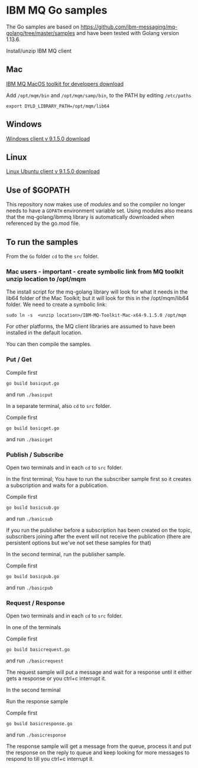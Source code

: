 # IBM MQ Go samples
The Go samples are based on https://github.com/ibm-messaging/mq-golang/tree/master/samples and have been tested with Golang version 1.13.6.

Install/unzip IBM MQ client

## Mac

[IBM MQ MacOS toolkit for developers download](https://public.dhe.ibm.com/ibmdl/export/pub/software/websphere/messaging/mqdev/mactoolkit/)

Add
`/opt/mqm/bin` and
`/opt/mqm/samp/bin`, to the PATH by editing `/etc/paths`

`export DYLD_LIBRARY_PATH=/opt/mqm/lib64`

## Windows

[Windows client v 9.1.5.0 download](https://www-945.ibm.com/support/fixcentral/swg/selectFixes?parent=ibm~WebSphere&product=ibm/WebSphere/WebSphere+MQ&release=9.1.5&platform=Windows+64-bit,+x86&function=fixId&fixids=9.1.5.0-IBM-MQC-Win64+&useReleaseAsTarget=true&includeSupersedes=0)


## Linux

[Linux Ubuntu client v 9.1.5.0 download](https://www-945.ibm.com/support/fixcentral/swg/selectFixes?parent=ibm~WebSphere&product=ibm/WebSphere/WebSphere+MQ&release=9.1.5&platform=Linux+64-bit,x86_64&function=fixId&fixids=9.1.5.0-IBM-MQC-UbuntuLinuxX64+&useReleaseAsTarget=true&includeSupersedes=0)

## Use of $GOPATH

This repository now makes use of *modules* and so the compiler no longer needs to have a `GOPATH` environment variable set. Using modules also means
that the mq-golang/ibmmq library is automatically downloaded when referenced by the go.mod file.

## To run the samples

From the `Go` folder `cd` to the `src` folder.

### Mac users - important - create symbolic link from MQ toolkit unzip location to /opt/mqm

The install script for the mq-golang library will look for what it needs in the lib64 folder of the Mac Toolkit;
but it will look for this in the /opt/mqm/lib64 folder.
We need to create a symbolic link:

`sudo ln -s  <unzip location>/IBM-MQ-Toolkit-Mac-x64-9.1.5.0 /opt/mqm`

For other platforms, the MQ client libraries are assumed to
have been installed in the default location.

You can then compile the samples.

### Put / Get
Compile first

`go build basicput.go`

and run
`./basicput`

In a separate terminal, also `cd` to `src` folder.

Compile first

`go build basicget.go`

and run
`./basicget`

### Publish / Subscribe

Open two terminals and in each `cd` to `src` folder.

In the first terminal;
You have to run the subscriber sample first so it creates a subscription and waits for a publication.

Compile first

`go build basicsub.go`

and run
`./basicsub`

If you run the publisher before a subscription has been created on the topic, subscribers joining after the event will not receive the publication (there are persistent options but we've not set these samples for that)

In the second terminal, run the publisher sample.

Compile first

`go build basicpub.go`

and run
`./basicpub`

### Request / Response

Open two terminals and in each `cd` to `src` folder.

In one of the terminals

Compile first

`go build basicrequest.go`

and run
`./basicrequest`

The request sample will put a message and wait for a response until it either gets a response or you ctrl+c interrupt it.

In the second terminal

Run the response sample

Compile first

`go build basicresponse.go`

and run
`./basicresponse`

The response sample will get a message from the queue, process it and put the response on the reply to queue and keep looking for more messages to respond to till you ctrl+c interrupt it.
